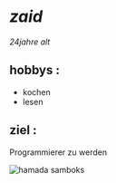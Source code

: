 # ***zaid***
*24jahre alt*
## hobbys : 

- kochen
- lesen
  
##  __ziel__ :

Programmierer zu werden

![](https://images.unsplash.com/photo-1461749280684-dccba630e2f6?ixlib=rb-1.2.1&ixid=MnwxMjA3fDB8MHxwaG90by1wYWdlfHx8fGVufDB8fHx8&auto=format&fit=crop&w=2338&q=80 " hamada samboks" )

